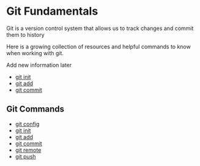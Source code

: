 # Git Fundamentals

Git is a version control system that allows us to track changes and commit them to history

Here is a growing collection of resources and helpful commands to know when working with git.

Add new information later

- [git init](./commands/Init.md)
- [git add](./commands/Add.md)
- [git commit](./commands/Commit.md)
## Git Commands
- [git config](./commands/Config.md)
- [git init](./commands/Init.md)
- [git add](./commands/Add.md)
- [git commit](./commands/Commit.md)
- [git remote](./commands/Remote.md)
- [git push](./commands/Push.md)
